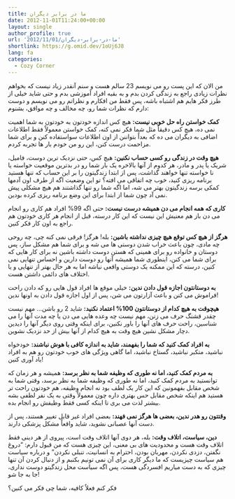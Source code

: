 ```yaml
---
title: ما در برابر دیگران
date: 2012-11-01T11:24:00+00:00
layout: single
author_profile: true
url: '2012/11/01/ما-در-برابر-دیگران'
shortlink: https://g.omid.dev/1oUj6J8
lang: fa
categories: 
  - Cozy Corner
---
```

من الان که این پست رو می نویسم 23 سالم هست و سنم آنقدر زیاد نیست که بخواهم نظرات زیادی راجع به زندگی کردن بدم و به بقیه افراد آموزشی بدم و حتی شاید خیلی از طرز فکر هایم هم اشتباه باشه، پس فقط من افکارم و نظراتم رو می نویسم و دوست دارم که نظرات شما رو، چه مخالف و چه موافق، بشنوم:

**کمک خواستن راه حل خوبی نیست:** هیچ کس اندازه خودتون به خودتون به شما اهمیت نمی ده، هیچ کس دقیقاٌ مثل شما فکر نمی کنه، کمک خواستن معمولاٌ فقط اطلاعات اضافی به دیگران می ده که بعداٌ بتواننن از اون اطلاعات سواستفاده کنن و برای شما مزاحمت درست کنن، این رو من خودم بار ها تجربه کردم.

**هیچ وقت در زندگی رو کسی حساب نکنین:** هیچ کس، حتی نزدیک ترین دوست، فامیل، شریک یا پدر و مادر، هر کدوم از آنها بالاخره یک بار شما رو در بدترین موقعیت خواسته یا نا خواسته تنها خواهند گذاشت، پس از ابتدا زندگیتون را بر این حساب که تنها هستید برنامه ریزی کنید، خوب چه اتفاقی می افته؟ تو این وضعیت اگه از طرف اون آدمها کمکی برسه زندگیتون بهتر می شه، اما اگه شما رو تنها گذاشتند هم هیچ مشکلی پیش نمی آد چون شما از ابتدا برای این وضع برنامه ریزی کرده بودین.

**کاری که همه انجام می دن همیشه درست نیست:** حتی اگه 99% افراد هم کاری رو انجام می دن باز هم معنیش این نیست که این کار درسته، قبل از انجام هر کاری خودتون هم راجع به اون کار فکر کنین.

**هرگز از هیچ کس توقع هیچ چیزی نداشته باشین:** بله! هرگز! فرقی نمی کنه چی، چه روحی چه مادی، چون باعث خراب شدن دوستی ها می شه و برای شما هم مشکل ساز، پس دوستان و خانواده رو برای همینی که هستن دوست داشته باشین نه برای کار هایی که برای شما می کنن، اینطوری شما همیشه آنها رو دوست دارین و احساس تنهایی نمی کنین، درسته که این ممکنه یک دوستی واقعی نباشه اما به هر حال بهتر از تنهایی و یا اختلاف های دائمی داشتن هست.

**به دوستانتون اجازه قول دادن ندین:** خیلی موقع ها افراد قول هایی رو که دادن راحت فراموش می کنن و باعث آزارتون می شن، پس از اول اجازه قول دادن به اونها ندین!

**هیچوقت به هیچ کدام از دوستانتون 100% اعتماد نکنید:** شاید 2 رو باشن… مهم نیست چقدر قشنگ حرف می زنن، مهم نیست چه وعده هایی می دن یا چه مدت آنها را می شناسین، راحت حرف های آنها را باور نکنین، برای اینکه وقتی روی دیگر آنها را دیدین دچار مشکل نشین هیچ وقت به هیچ کدام از آنها بیش از حد نزدیک نشوین.

**به افراد کمک کنید که شما را بفهمند، شاید به اندازه کافی با هوش نباشند:** خودخواه نباشید، متکبر نباشید، گستاخ نباشید، اما گاهی ویژگی های خوب خودتون رو هم به افراد یاد آوری کنین!

**به مردم کمک کنید، اما نه طوری که وظیفه شما به نظر برسد:** همیشه و هر زمان که توانستید به مردم کمک کنید، اما نه طوری که وظیفه شما به نظر برسد، وقتی شما به شخص مقابل بفهمونین که این کار یک لطف بود نه انجام وظیفه، هم خودتون راحت تر هستید هم اینکه شخص مقابل حس بهتری داره چون معمولاٌ وقتی به یک نفر لطفی بشه بیشتر لذت می بری تا اینکه کسی فقط وظیفش رو انجام بده.

**وقتتون رو هدر ندین، بعضی ها هرگز نمی فهند:** بعضی افراد غیر قابل تغییر هستند، پس از دست آنها عصبانی نشوید، شاید واقعاٌ مشکل پزشکی دارند.

**دین، سیاست، اتلاف وقت:** بله، هر دوی آنها اتلاف وقت است، پیروی از هر دینی فقط اتلاف وقت هست و محدودیت های بی معنی، این چیزی هست که من قبول دارم: “دروغ نگفتن، دزدی نکردن، مهربان بودن، احترام به انسانیت، تنبلی نکردن” و درباره سیاست هم سیاست چیزیست که ما دیگر کاری برای آن نمی تونیم بکنبم و از دنبال کردن آن تنها چیزی که به دست میاریم افسردگی هست، پس اگه سیاست محل زندگیتو دوست نداری، جا به جا شو!

فکر کنم فعلاٌ کافیه، شما چی فکر می کنین؟
